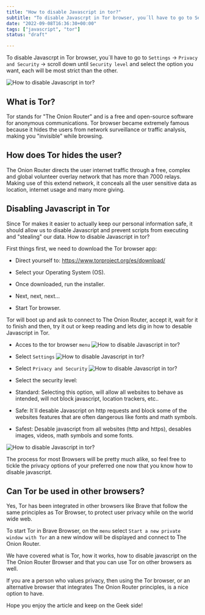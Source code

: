 ```yaml
---
title: "How to disable Javascript in tor?"
subtitle: "To disable Javascrpt in Tor browser, you´ll have to go to Settings -> Privacy and Security -> scroll down until Security level and select the option you want, each will be most strict than the other."
date: "2022-09-08T16:36:30+00:00"
tags: ["javascript", "tor"]
status: "draft"

---
```


To disable Javascrpt in Tor browser, you´ll have to go to `Settings` -> `Privacy and Security` -> scroll down until `Security level` and select the option you want, each will be most strict than the other.

![How to disable Javascript in tor?](https://i.imgur.com/M74DGwZ.png?raw=true)

## What is Tor?

Tor stands for "The Onion Router" and is a free and open-source software for anonymous communications. Tor browser became extremely famous because it hides the users from network surveillance or traffic analysis, making you "invisible" while browsing. 

## How does Tor hides the user?

The Onion Router directs the user internet traffic through a free, complex and global volunteer overlay network that has more than 7000 relays. Making use of this extend network, it conceals all the user sensitive data as location, internet usage and many more giving.

## Disabling Javascript in Tor

Since Tor makes it easier to actually keep our personal information safe, it should allow us to disable Javascript and prevent scripts from executing and "stealing" our data. How to disable Javascript in tor?

First things first, we need to download the Tor browser app:

- Direct yourself to: https://www.torproject.org/es/download/

- Select your Operating System (OS).

- Once downloaded, run the installer.

- Next, next, next...

- Start Tor browser.

Tor will boot up and ask to connect to The Onion Router, accept it, wait for it to finish and then, try it out or keep reading and lets dig in how to desable Javascript in Tor.

- Acces to the tor browser `menu`
![How to disable Javascript in tor?](https://i.imgur.com/B4iGKlY.png?raw=true)

- Select `Settings`
![How to disable Javascript in tor?](https://i.imgur.com/fD0WERK.png?raw=true)

- Select `Privacy and Security`
![How to disable Javascript in tor?](https://i.imgur.com/KtBo0OQ.png?raw=true)


- Select the security level:

- Standard:
Selecting this option, will allow all websites to behave as intended, will not block javascript, location trackers, etc..

- Safe:
It´ll desable Javascript on http requests and block some of the websites features that are often dangerous like fonts and math symbols.

- Safest:
 Desable javascript from all websites (http and https), desables images, videos, math symbols and some fonts.

![How to disable Javascript in tor?](https://i.imgur.com/M74DGwZ.png?raw=true)

The process for most Browsers will be pretty much alike, so feel free to tickle the privacy options of your preferred one now that you know how to disable javascript.

## Can Tor be used in other browsers?

Yes, Tor has been integrated in other browsers like Brave that follow the same principles as Tor Browser, to protect user privacy while on the world wide web. 

To start Tor in Brave Browser, on the `menu` select `Start a new private window with Tor` an a new window will be displayed and connect to The Onion Router.

We have covered what is Tor, how it works, how to disable javascript on the The Onion Router Browser and that you can use Tor on other browsers as well.

If you are a person who values privacy, then using the Tor browser, or an alternative browser that integrates The Onion Router principles, is a nice option to have.

Hope you enjoy the article and keep on the Geek side!
